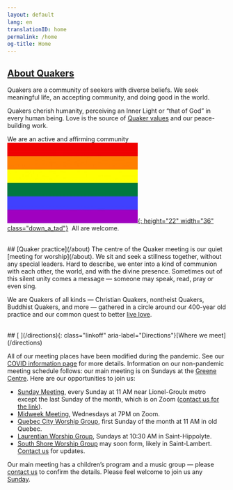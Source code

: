 ```yaml
---
layout: default
lang: en
translationID: home
permalink: /home
og-title: Home
---
```

## [About Quakers](/intro)

Quakers are a community of seekers with diverse beliefs. We seek meaningful life, an accepting community, and doing good in the world. 

Quakers cherish humanity, perceiving an Inner Light or “that of God” in every human being. Love is the source of [Quaker values](/testimonies) and our peace-building work.

We are an active and affirming community &nbsp;[![Rainbow flag](/assets/images/Rainbow-Flag.jpg){: height="22" width="36" class="down_a_tad"}](/intro)&nbsp; All are welcome.

<br>
## [Quaker practice](/about)
The centre of the Quaker meeting is our quiet [meeting for worship](/about). We sit and seek a stillness together, without any special leaders. Hard to describe, we enter into a kind of communion with each other, the world, and with the divine presence. Sometimes out of this silent unity comes a message — someone may speak, read, pray or even sing.

We are Quakers of all kinds — Christian Quakers, nontheist Quakers, Buddhist Quakers, and more — gathered in a circle around our 400-year old practice and our common quest to better [live love](/intro).

<br>
## [<i class="fas fa-map-marker-alt fa-fw color-1-dark-text"></i> ](/directions){: class="linkoff" aria-label="Directions"}[Where we meet](/directions)

All of our meeting places have been modified during the pandemic. See our [COVID information page](/covid-19) for more details. Information on our non-pandemic meeting schedule follows: our main meeting is on Sundays at the [Greene Centre](/directions). Here are our opportunities to join us: 
* [Sunday Meeting](/directions), every Sunday at 11 AM near Lionel-Groulx metro except the last Sunday of the month, which is on Zoom ([contact us for the link](/contact)).
* [Midweek Meeting](/midweek), Wednesdays at 7PM on Zoom.
* [Quebec City Worship Group](/quebec), first Sunday of the month at 11 AM in old Quebec.
* [Laurentian Worship Group](/laurentians), Sundays at 10:30 AM in Saint-Hippolyte.
* [South Shore Worship Group](/south_shore) may soon form, likely in Saint-Lambert. [Contact us](/contact) for updates.

Our main meeting has a children’s program and a music group — please [contact us](/contact) to confirm the details. Please feel welcome to join us any [Sunday](/directions).
